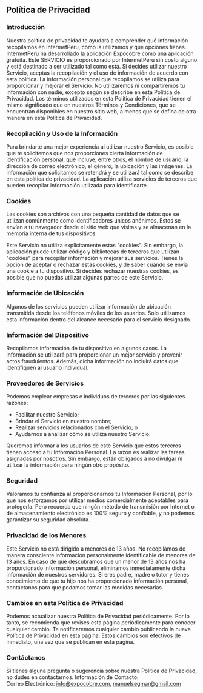 Política de Privacidad
----------------

### Introducción  
Nuestra política de privacidad te ayudará a comprender qué información recopilamos en IntermetPeru, cómo la utilizamos y qué opciones tienes. IntermetPeru ha desarrollado la aplicación Expocobre como una aplicación gratuita. Este SERVICIO es proporcionado por IntermetPeru sin costo alguno y está destinado a ser utilizado tal como está. Si decides utilizar nuestro Servicio, aceptas la recopilación y el uso de información de acuerdo con esta política. La información personal que recopilamos se utiliza para proporcionar y mejorar el Servicio. No utilizaremos ni compartiremos tu información con nadie, excepto según se describe en esta Política de Privacidad. Los términos utilizados en esta Política de Privacidad tienen el mismo significado que en nuestros Términos y Condiciones, que se encuentran disponibles en nuestro sitio web, a menos que se defina de otra manera en esta Política de Privacidad.

### Recopilación y Uso de la Información  
Para brindarte una mejor experiencia al utilizar nuestro Servicio, es posible que te solicitemos que nos proporciones cierta información de identificación personal, que incluye, entre otros, el nombre de usuario, la dirección de correo electrónico, el género, la ubicación y las imágenes. La información que solicitamos se retendrá y se utilizará tal como se describe en esta política de privacidad. La aplicación utiliza servicios de terceros que pueden recopilar información utilizada para identificarte.

### Cookies  
Las cookies son archivos con una pequeña cantidad de datos que se utilizan comúnmente como identificadores únicos anónimos. Estos se envían a tu navegador desde el sitio web que visitas y se almacenan en la memoria interna de tus dispositivos.

Este Servicio no utiliza explícitamente estas "cookies". Sin embargo, la aplicación puede utilizar código y bibliotecas de terceros que utilizan "cookies" para recopilar información y mejorar sus servicios. Tienes la opción de aceptar o rechazar estas cookies, y de saber cuándo se envía una cookie a tu dispositivo. Si decides rechazar nuestras cookies, es posible que no puedas utilizar algunas partes de este Servicio.

### Información de Ubicación  
Algunos de los servicios pueden utilizar información de ubicación transmitida desde los teléfonos móviles de los usuarios. Solo utilizamos esta información dentro del alcance necesario para el servicio designado.

### Información del Dispositivo  
Recopilamos información de tu dispositivo en algunos casos. La información se utilizará para proporcionar un mejor servicio y prevenir actos fraudulentos. Además, dicha información no incluirá datos que identifiquen al usuario individual.

### Proveedores de Servicios  
Podemos emplear empresas e individuos de terceros por las siguientes razones:
* Facilitar nuestro Servicio;
* Brindar el Servicio en nuestro nombre;
* Realizar servicios relacionados con el Servicio; o
* Ayudarnos a analizar cómo se utiliza nuestro Servicio.

Queremos informar a los usuarios de este Servicio que estos terceros tienen acceso a tu Información Personal. La razón es realizar las tareas asignadas por nosotros. Sin embargo, están obligados a no divulgar ni utilizar la información para ningún otro propósito.

### Seguridad  
Valoramos tu confianza al proporcionarnos tu Información Personal, por lo que nos esforzamos por utilizar medios comercialmente aceptables para protegerla. Pero recuerda que ningún método de transmisión por Internet o de almacenamiento electrónico es 100% seguro y confiable, y no podemos garantizar su seguridad absoluta.  

### Privacidad de los Menores  
Este Servicio no está dirigido a menores de 13 años. No recopilamos de manera consciente información personalmente identificable de menores de 13 años. En caso de que descubramos que un menor de 13 años nos ha proporcionado información personal, eliminamos inmediatamente dicha información de nuestros servidores. Si eres padre, madre o tutor y tienes conocimiento de que tu hijo nos ha proporcionado información personal, contáctanos para que podamos tomar las medidas necesarias.

### Cambios en esta Política de Privacidad
Podemos actualizar nuestra Política de Privacidad periódicamente. Por lo tanto, se recomienda que revises esta página periódicamente para conocer cualquier cambio. Te notificaremos cualquier cambio publicando la nueva Política de Privacidad en esta página. Estos cambios son efectivos de inmediato, una vez que se publican en esta página.

### Contáctanos
Si tienes alguna pregunta o sugerencia sobre nuestra Política de Privacidad, no dudes en contactarnos.
Información de Contacto:  
Correo Electrónico: info@expocobre.com, manuelsegmar@gmail.com
